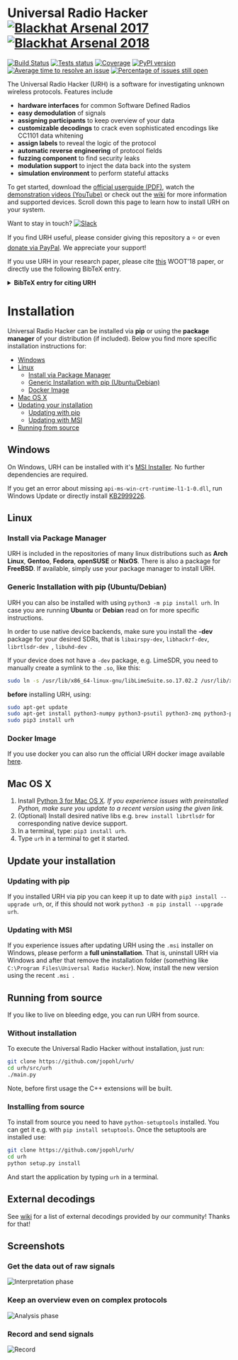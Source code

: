 # Universal Radio Hacker [![Blackhat Arsenal 2017](https://rawgit.com/toolswatch/badges/master/arsenal/usa/2017.svg)](http://www.toolswatch.org/2017/06/the-black-hat-arsenal-usa-2017-phenomenal-line-up-announced/) [![Blackhat Arsenal 2018](https://raw.githubusercontent.com/jopohl/badges/master/arsenal/europe/2018.svg?sanitize=true)](http://www.toolswatch.org/2018/09/black-hat-arsenal-europe-2018-lineup-announced/)

[![Build Status](https://dev.azure.com/jopohl/urh/_apis/build/status/jopohl.urh?branchName=master)](https://dev.azure.com/jopohl/urh/_build/latest?definitionId=2?branchName=master)
[![Tests status](https://img.shields.io/azure-devops/tests/jopohl/urh/2/master.svg)](https://dev.azure.com/jopohl/urh/_build?definitionId=2)
[![Coverage](https://img.shields.io/azure-devops/coverage/jopohl/urh/2/master.svg)](https://dev.azure.com/jopohl/urh/_build?definitionId=2)
[![PyPI version](https://badge.fury.io/py/urh.svg)](https://badge.fury.io/py/urh)
[![Average time to resolve an issue](http://isitmaintained.com/badge/resolution/jopohl/urh.svg)](http://isitmaintained.com/project/jopohl/urh "Average time to resolve an issue")
[![Percentage of issues still open](http://isitmaintained.com/badge/open/jopohl/urh.svg)](http://isitmaintained.com/project/jopohl/urh "Percentage of issues still open")

The Universal Radio Hacker (URH) is a software for investigating unknown wireless protocols. Features include

* __hardware interfaces__ for common Software Defined Radios
* __easy demodulation__ of signals
* __assigning participants__ to keep overview of your data
* __customizable decodings__ to crack even sophisticated encodings like CC1101 data whitening
* __assign labels__ to reveal the logic of the protocol
* __automatic reverse engineering__ of protocol fields
* __fuzzing component__ to find security leaks
* __modulation support__ to inject the data back into the system
* __simulation environment__ to perform stateful attacks

To get started, download the [official userguide (PDF)](https://github.com/jopohl/urh/releases/download/v2.0.0/userguide.pdf), watch the [demonstration videos (YouTube)](https://www.youtube.com/watch?v=kuubkTDAxwA&index=1&list=PLlKjreY6G-1EKKBs9sucMdk8PwzcFuIPB)
or check out the [wiki](https://github.com/jopohl/urh/wiki) for more information and supported devices. Scroll down this page to learn how to install URH on your system.

Want to stay in touch? [![Slack](https://img.shields.io/badge/chat-on%20slack-blue.svg?logo=slack)](https://join.slack.com/t/stralsundsecurity/shared_invite/enQtMjEwOTIxNzMzODc3LWU4ZWIzMTQ3NDAyNjkzODBhZTJiZDNmN2U0MTA4ZTM1MjhhNTNiYTc4YzQ5MDk2NjU5YzMxOWJmMDQyZDczYjg)

If you find URH useful, please consider giving this repository a :star: or even [donate via PayPal](https://www.paypal.com/cgi-bin/webscr?cmd=_s-xclick&hosted_button_id=6WDFF59DL56Z2). We appreciate your support!

If you use URH in your research paper, please cite [this](https://www.usenix.org/conference/woot18/presentation/pohl) WOOT'18 paper, or directly use the following BibTeX entry.
<details>
  <summary>
    <b>BibTeX entry for citing URH</b>
  </summary>
  
  ```latex
@inproceedings {220562,
author = {Johannes Pohl and Andreas Noack},
title = {Universal Radio Hacker: A Suite for Analyzing and Attacking Stateful Wireless Protocols},
booktitle = {12th {USENIX} Workshop on Offensive Technologies ({WOOT} 18)},
year = {2018},
address = {Baltimore, MD},
url = {https://www.usenix.org/conference/woot18/presentation/pohl},
publisher = {{USENIX} Association},
}
```
</details>

# Installation
Universal Radio Hacker can be installed via __pip__ or using the __package manager__ of your distribution (if included).
Below you find more specific installation instructions for:
- [Windows](#windows)
- [Linux](#linux)
  - [Install via Package Manager](#install-via-package-manager)
  - [Generic Installation with pip (Ubuntu/Debian)](#generic-installation-with-pip-ubuntudebian)
  - [Docker Image](#docker-image)
- [Mac OS X](#mac-os-x)
- [Updating your installation](#update-your-installation)
  - [Updating with pip](#updating-with-pip)
  - [Updating with MSI](#updating-with-msi)
- [Running from source](#running-from-source)


## Windows
On Windows, URH can be installed with it's [MSI Installer](https://github.com/jopohl/urh/releases). No further dependencies are required.
 
If you get an error about missing ``` api-ms-win-crt-runtime-l1-1-0.dll ```, run Windows Update or directly install [KB2999226](https://support.microsoft.com/en-us/help/2999226/update-for-universal-c-runtime-in-windows).

## Linux
### Install via Package Manager
URH is included in the repositories of many linux distributions such as __Arch Linux__, __Gentoo__, __Fedora__, __openSUSE__ or __NixOS__. There is also a package for __FreeBSD__. If available, simply use your package manager to install URH. 

### Generic Installation with pip (Ubuntu/Debian)
URH you can also be installed with using ```python3 -m pip install urh```. 
In case you are running __Ubuntu__ or __Debian__ read on for more specific instructions.

In order to use native device backends, make sure you install the __-dev__ package for your desired SDRs, that is ``` libairspy-dev ```, ``` libhackrf-dev ```, ``` librtlsdr-dev  ```, ``` libuhd-dev  ```.

If your device does not have a ``` -dev ``` package, e.g. LimeSDR, you need to manually create a symlink to the ``` .so ```, like this:
```bash
sudo ln -s /usr/lib/x86_64-linux-gnu/libLimeSuite.so.17.02.2 /usr/lib/x86_64-linux-gnu/libLimeSuite.so
```

__before__ installing URH, using:

```bash
sudo apt-get update
sudo apt-get install python3-numpy python3-psutil python3-zmq python3-pyqt5 g++ libpython3-dev python3-pip cython3
sudo pip3 install urh
```

### Docker Image
If you use docker you can also run the official URH docker image available [here](https://hub.docker.com/r/jopohl/urh/).

## Mac OS X
1. Install [Python 3 for Mac OS X](https://www.python.org/downloads/mac-osx/). 
   _If you experience issues with preinstalled Python, make sure you update to a recent version using the given link._
2. (Optional) Install desired native libs e.g. ``` brew install librtlsdr ``` for 
corresponding native device support.
3. In a terminal, type: ``` pip3 install urh ```.
4. Type ``` urh ``` in a terminal to get it started.

## Update your installation
### Updating with pip
If you installed URH via pip you can keep it up to date with ``` pip3 install --upgrade urh ```, or, if this should not work ``` python3 -m pip install --upgrade urh ```.

### Updating with MSI
If you experience issues after updating URH using the ``` .msi ``` installer on Windows, please perform a __full uninstallation__. That is, uninstall URH via Windows and after that remove the installation folder (something like ``` C:\Program Files\Universal Radio Hacker ```). Now, install the new version using the recent ```.msi ```.

## Running from source
If you like to live on bleeding edge, you can run URH from source.

### Without installation
To execute the Universal Radio Hacker without installation, just run:
```bash
git clone https://github.com/jopohl/urh/
cd urh/src/urh
./main.py
```

Note, before first usage the C++ extensions will be built.

### Installing from source
To install from source you need to have ``` python-setuptools ``` installed. You can get it e.g. with ``` pip install setuptools ```. 
Once the setuptools are installed use: 
```bash
git clone https://github.com/jopohl/urh/
cd urh
python setup.py install
```

And start the application by typing ``` urh ``` in a terminal.

## External decodings
See [wiki](https://github.com/jopohl/urh/wiki/External-decodings) for a list of external decodings provided by our community! Thanks for that!

## Screenshots
### Get the data out of raw signals
![Interpretation phase](http://i.imgur.com/Wy17Zv3.png)

### Keep an overview even on complex protocols
 ![Analysis phase](http://i.imgur.com/ubAL3pE.png)

### Record and send signals
 ![Record](http://i.imgur.com/BfQpg23.png)
